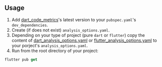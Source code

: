 ## Usage
1. Add [dart_code_metrics](https://pub.dev/packages/dart_code_metrics)'s latest version to your `pubspec.yaml`'s `dev_dependencies`.
2. Create (if does not exist) `analysis_options.yaml`.
3. Depending on your type of project (pure `dart` or `flutter`) copy the content of [dart_analysis_options.yaml](./dart_analysis_options.yaml) or [flutter_analysis_options.yaml](./flutter_analysis_options.yaml) to your porject's `analysis_options.yaml`.
4. Run from the root directory of your project:
```dart
flutter pub get
```